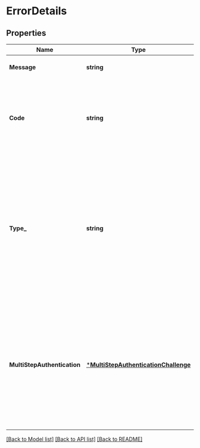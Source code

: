 # ErrorDetails

## Properties
Name | Type | Description | Notes
------------ | ------------- | ------------- | -------------
**Message** | **string** | Error message | [optional] [default to null]
**Code** | **string** | Error code. See the documentation of the individual services for details about what values may be returned. | [default to null]
**Type_** | **string** | Error type. BUSINESS errors depict error messages in the language of the bank (or the preferred language) for the user, e.g. from a bank server. TECHNICAL errors are meant to be read by developers and depict internal errors. | [default to null]
**MultiStepAuthentication** | [***MultiStepAuthenticationChallenge**](MultiStepAuthenticationChallenge.md) | This field is set when a multi-step authentication is required, i.e. when you need to repeat the original service call and provide additional data. The field contains information about what additional data is required. | [optional] [default to null]

[[Back to Model list]](../README.md#documentation-for-models) [[Back to API list]](../README.md#documentation-for-api-endpoints) [[Back to README]](../README.md)



